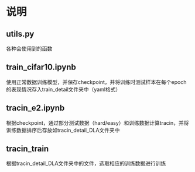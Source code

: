 # 说明
## utils.py
各种会使用到的函数
## train_cifar10.ipynb
使用正常数据训练模型，并保存checkpoint，并将训练时测试样本在每个epoch的表现情况存入train_detail文件夹中（yaml格式）
## tracin_e2.ipynb
根据checkpoint，通过部分测试数据（hard/easy）和训练数据计算tracin，并将训练数据排序后存放如tracin_detail_DLA文件夹中
## tracin_train
根据tracin_detail_DLA文件夹中的文件，选取相应的训练数据进行训练
